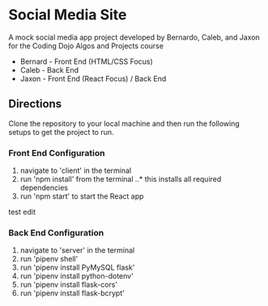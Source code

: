 # Social Media Site

A mock social media app project developed by Bernardo, Caleb, and Jaxon for the Coding Dojo Algos and Projects course

* Bernard   - Front End (HTML/CSS Focus)
* Caleb     - Back End
* Jaxon     - Front End (React Focus) / Back End

## Directions

Clone the repository to your local machine and then run the following setups to get the project to run.

### Front End Configuration

1. navigate to 'client' in the terminal
2. run 'npm install' from the terminal
..* this installs all required dependencies
3. run 'npm start' to start the React app

test edit

### Back End Configuration
1. navigate to 'server' in the terminal
2. run 'pipenv shell'
3. run 'pipenv install PyMySQL flask'
4. run 'pipenv install python-dotenv'
5. run 'pipenv install flask-cors'
6. run 'pipenv install flask-bcrypt'